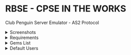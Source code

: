 # RBSE - CPSE IN THE WORKS
Club Penguin Server Emulator - AS2 Protocol

<details> 
<summary>Screenshots</summary>

![Console](https://s28.postimg.org/ajbfini1p/Screenshot_from_2017-05-18_12_23_24.png)
![Buddy_Online](https://s17.postimg.org/za24gnon3/Screenshot_from_2017-05-15_03_50_12.png)
![Buddy_Accept](https://s17.postimg.org/5w6e12lxb/Screenshot_from_2017-05-15_03_49_40.png)
![Postcards](https://s12.postimg.org/ibs3lkwb1/Screenshot_from_2017-05-15_15_05_53.png)
![Igloos](https://s12.postimg.org/dom1jt8y5/Screenshot_from_2017-05-15_15_06_17.png)
![Stampbook](https://s27.postimg.org/7nev46o5v/Screenshot_from_2017-05-15_15_21_07.png)
![ConnectFour](https://s14.postimg.org/62gjrhmxd/Screenshot_from_2017-06-04_17_57_00.png)
![Mancala](https://s17.postimg.org/ij1qx3ljz/Screenshot_from_2017-06-05_00_02_52.png)
![TreasureHunt](https://s4.postimg.org/gbkughcvh/Screenshot_from_2017-06-20_12_55_45.png)

</details>

<details>
<summary>Requirements</summary>
<ul>
  <li>Apache2/Nginx</li>
  <li>Ruby 2.4</li>
  <li>PHP 5.5+</li>
  <li>MySQL</li>
  <li>DBMS (Database Management Software)</li>
  <li>Gems List</li>
  <li>AS2 Mediaserver</li>
</ul> 
</details>

<details> 
<summary>Gems List</summary>
<ul>
  <li>rails</li>
  <li>activesupport</li>
  <li>curb</li>
  <li>log4r</li>
  <li>time</li>
  <li>nokogiri</li>
  <li>mysql2</li>
  <li>mysql2-cs-bind</li>
  <li>json</li>
  <li>digest</li>
  <li>bcrypt</li>
  <li>date</li>
  <li>socket</li>
  <li>to_bool</li>
  <li>typhoeus</li>
  <li>time_difference</li>
  <li>connection_pool</li>
  <li>htmlentities</li>
</ul> 
</details>


<details>
<summary>Default Users</summary>
<b>Username:</b> Lynx <br>
<b>Password:</b> passwordtest
<br><br>
<b>Username:</b> Test <br>
<b>Password:</b> passwordtest
</details>
